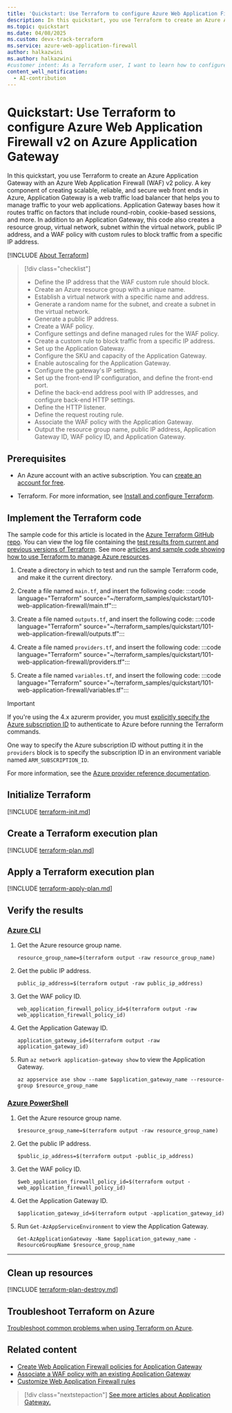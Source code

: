 ```yaml
---
title: 'Quickstart: Use Terraform to configure Azure Web Application Firewall v2 on Azure Application Gateway'
description: In this quickstart, you use Terraform to create an Azure Application Gateway with an Azure Web Application Firewall (WAF) v2 policy. A virtual network with a subnet, a static public IP address, a WAF policy with custom rules, and Azure Application Gateway with autoscaling work together to block specific IP addresses.
ms.topic: quickstart
ms.date: 04/08/2025
ms.custom: devx-track-terraform
ms.service: azure-web-application-firewall
author: halkazwini
ms.author: halkazwini
#customer intent: As a Terraform user, I want to learn how to configure Azure Web Application Firewall v2 on Azure Application Gateway.
content_well_notification: 
  - AI-contribution
---
```


# Quickstart: Use Terraform to configure Azure Web Application Firewall v2 on Azure Application Gateway

In this quickstart, you use Terraform to create an Azure Application Gateway with an Azure Web Application Firewall (WAF) v2 policy. A key component of creating scalable, reliable, and secure web front ends in Azure, Application Gateway is a web traffic load balancer that helps you to manage traffic to your web applications. Application Gateway bases how it routes traffic on factors that include round-robin, cookie-based sessions, and more. In addition to an Application Gateway, this code also creates a resource group, virtual network, subnet within the virtual network, public IP address, and a WAF policy with custom rules to block traffic from a specific IP address.

[!INCLUDE [About Terraform](~/azure-dev-docs-pr/articles/terraform/includes/abstract.md)]

> [!div class="checklist"]
> * Define the IP address that the WAF custom rule should block.
> * Create an Azure resource group with a unique name.
> * Establish a virtual network with a specific name and address.
> * Generate a random name for the subnet, and create a subnet in the virtual network.
> * Generate a public IP address.
> * Create a WAF policy.
> * Configure settings and define managed rules for the WAF policy.
> * Create a custom rule to block traffic from a specific IP address.
> * Set up the Application Gateway.
> * Configure the SKU and capacity of the Application Gateway.
> * Enable autoscaling for the Application Gateway.
> * Configure the gateway's IP settings.
> * Set up the front-end IP configuration, and define the front-end port.
> * Define the back-end address pool with IP addresses, and configure back-end HTTP settings.
> * Define the HTTP listener.
> * Define the request routing rule.
> * Associate the WAF policy with the Application Gateway.
> * Output the resource group name, public IP address, Application Gateway ID, WAF policy ID, and Application Gateway.

## Prerequisites

- An Azure account with an active subscription. You can [create an account for free](https://azure.microsoft.com/free/?WT.mc_id=A261C142F).

- Terraform. For more information, see [Install and configure Terraform](/azure/developer/terraform/quickstart-configure).

## Implement the Terraform code

The sample code for this article is located in the [Azure Terraform GitHub repo](https://github.com/Azure/terraform/tree/master/quickstart/101-web-application-firewall). You can view the log file containing the [test results from current and previous versions of Terraform](https://github.com/Azure/terraform/tree/master/quickstart/101-web-application-firewall/TestRecord.md). See more [articles and sample code showing how to use Terraform to manage Azure resources](/azure/terraform).

1. Create a directory in which to test and run the sample Terraform code, and make it the current directory.

1. Create a file named `main.tf`, and insert the following code:
    :::code language="Terraform" source="~/terraform_samples/quickstart/101-web-application-firewall/main.tf":::

1. Create a file named `outputs.tf`, and insert the following code:
    :::code language="Terraform" source="~/terraform_samples/quickstart/101-web-application-firewall/outputs.tf":::

1. Create a file named `providers.tf`, and insert the following code:
    :::code language="Terraform" source="~/terraform_samples/quickstart/101-web-application-firewall/providers.tf":::

1. Create a file named `variables.tf`, and insert the following code:
    :::code language="Terraform" source="~/terraform_samples/quickstart/101-web-application-firewall/variables.tf":::

> [!IMPORTANT]
> If you're using the 4.x azurerm provider, you must [explicitly specify the Azure subscription ID](https://registry.terraform.io/providers/hashicorp/azurerm/latest/docs/guides/4.0-upgrade-guide#specifying-subscription-id-is-now-mandatory) to authenticate to Azure before running the Terraform commands.
>
> One way to specify the Azure subscription ID without putting it in the `providers` block is to specify the subscription ID in an environment variable named `ARM_SUBSCRIPTION_ID`.
>
> For more information, see the [Azure provider reference documentation](https://registry.terraform.io/providers/hashicorp/azurerm/latest/docs#argument-reference).

## Initialize Terraform

[!INCLUDE [terraform-init.md](~/azure-dev-docs-pr/articles/terraform/includes/terraform-init.md)]

## Create a Terraform execution plan

[!INCLUDE [terraform-plan.md](~/azure-dev-docs-pr/articles/terraform/includes/terraform-plan.md)]

## Apply a Terraform execution plan

[!INCLUDE [terraform-apply-plan.md](~/azure-dev-docs-pr/articles/terraform/includes/terraform-apply-plan.md)]

## Verify the results

### [Azure CLI](#tab/azure-cli)

1. Get the Azure resource group name.

    ```console
    resource_group_name=$(terraform output -raw resource_group_name)
    ```

1. Get the public IP address.

    ```console
    public_ip_address=$(terraform output -raw public_ip_address)
    ```

1. Get the WAF policy ID.

    ```console
    web_application_firewall_policy_id=$(terraform output -raw web_application_firewall_policy_id)
    ```

1. Get the Application Gateway ID.

    ```console
    application_gateway_id=$(terraform output -raw application_gateway_id)
    ```

1. Run `az network application-gateway show` to view the Application Gateway.

    ```azurecli
    az appservice ase show --name $application_gateway_name --resource-group $resource_group_name  
    ```

### [Azure PowerShell](#tab/azure-powershell)

1. Get the Azure resource group name.

    ```console
    $resource_group_name=$(terraform output -raw resource_group_name)
    ```

1. Get the public IP address.

    ```console
    $public_ip_address=$(terraform output -public_ip_address)
    ```

1. Get the WAF policy ID.

    ```console
    $web_application_firewall_policy_id=$(terraform output -web_application_firewall_policy_id)
    ```

1. Get the Application Gateway ID.

    ```console
    $application_gateway_id=$(terraform output -application_gateway_id)
    ```

1. Run `Get-AzAppServiceEnvironment` to view the Application Gateway.

    ```azurepowershell
    Get-AzApplicationGateway -Name $application_gateway_name -ResourceGroupName $resource_group_name 
    ```

---

## Clean up resources

[!INCLUDE [terraform-plan-destroy.md](~/azure-dev-docs-pr/articles/terraform/includes/terraform-plan-destroy.md)]

## Troubleshoot Terraform on Azure

[Troubleshoot common problems when using Terraform on Azure](/azure/developer/terraform/troubleshoot).

## Related content

- [Create Web Application Firewall policies for Application Gateway](/azure/web-application-firewall/ag/create-waf-policy-ag)
- [Associate a WAF policy with an existing Application Gateway](/azure/web-application-firewall/ag/associate-waf-policy-existing-gateway)
- [Customize Web Application Firewall rules](/azure/web-application-firewall/ag/application-gateway-customize-waf-rules-portal)

> [!div class="nextstepaction"]
> [See more articles about Application Gateway.](/search/?terms=Azure%20application%20gateway%20and%20terraform)
